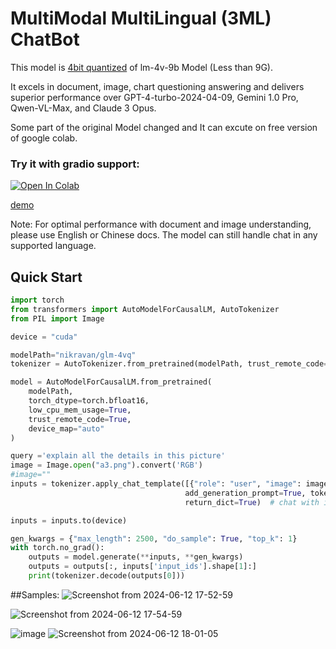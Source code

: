 
# MultiModal MultiLingual (3ML) ChatBot

This model is [4bit quantized](https://huggingface.co/nikravan/glm-4vq) of lm-4v-9b Model (Less than 9G). 

 It excels in document, image, chart questioning answering and delivers superior performance over GPT-4-turbo-2024-04-09, Gemini 1.0 Pro, Qwen-VL-Max, and Claude 3 Opus.

Some part of the original Model changed and It can excute on free version of google colab.
### Try it with gradio support:
[![Open In Colab](https://colab.research.google.com/assets/colab-badge.svg)](https://colab.research.google.com/drive/1VH1tlpl_N4nRS2q5k0lxu5H_taEL0MOw?usp=sharing)

[demo](https://huggingface.co/spaces/nikravan/3ML_bot)

Note: For optimal performance with document and image understanding, please use English or Chinese docs. The model can still handle chat in any supported language.

## Quick Start


```python
import torch
from transformers import AutoModelForCausalLM, AutoTokenizer
from PIL import Image

device = "cuda"

modelPath="nikravan/glm-4vq"
tokenizer = AutoTokenizer.from_pretrained(modelPath, trust_remote_code=True)

model = AutoModelForCausalLM.from_pretrained(
    modelPath,
    torch_dtype=torch.bfloat16,
    low_cpu_mem_usage=True,
    trust_remote_code=True,
    device_map="auto"
)

query ='explain all the details in this picture'
image = Image.open("a3.png").convert('RGB')
#image=""
inputs = tokenizer.apply_chat_template([{"role": "user", "image": image, "content": query}],
                                       add_generation_prompt=True, tokenize=True, return_tensors="pt",
                                       return_dict=True)  # chat with image mode

inputs = inputs.to(device)

gen_kwargs = {"max_length": 2500, "do_sample": True, "top_k": 1}
with torch.no_grad():
    outputs = model.generate(**inputs, **gen_kwargs)
    outputs = outputs[:, inputs['input_ids'].shape[1]:]
    print(tokenizer.decode(outputs[0]))
```
##Samples:
![Screenshot from 2024-06-12 17-52-59](https://github.com/nikravan1/3ML/assets/17721448/d9a27314-d539-471c-9a26-3cf98890a8e5)

![Screenshot from 2024-06-12 17-54-59](https://github.com/nikravan1/3ML/assets/17721448/7cf77373-1d3f-4d01-a64a-0eb7478309f7)

![image](https://github.com/nikravan1/3ML/assets/17721448/3aeca087-ebb2-47cc-b357-6331c6470b67)
![Screenshot from 2024-06-12 18-01-05](https://github.com/nikravan1/3ML/assets/17721448/bdfe943b-0b0a-4477-b822-38726b67f44d)






